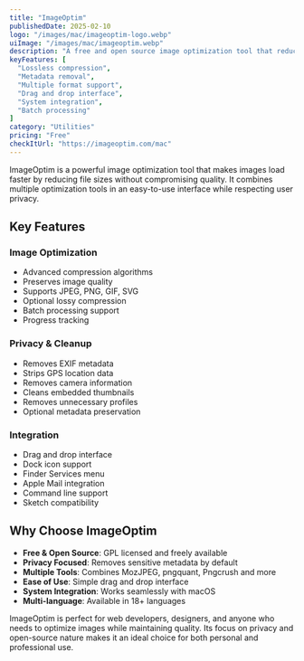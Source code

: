 ```yaml
---
title: "ImageOptim"
publishedDate: 2025-02-10
logo: "/images/mac/imageoptim-logo.webp"
uiImage: "/images/mac/imageoptim.webp"
description: "A free and open source image optimization tool that reduces image file sizes by removing unnecessary metadata while preserving quality."
keyFeatures: [
  "Lossless compression",
  "Metadata removal",
  "Multiple format support",
  "Drag and drop interface",
  "System integration",
  "Batch processing"
]
category: "Utilities"
pricing: "Free"
checkItUrl: "https://imageoptim.com/mac"
---
```


ImageOptim is a powerful image optimization tool that makes images load faster by reducing file sizes without compromising quality. It combines multiple optimization tools in an easy-to-use interface while respecting user privacy.

## Key Features

### Image Optimization
- Advanced compression algorithms
- Preserves image quality
- Supports JPEG, PNG, GIF, SVG
- Optional lossy compression
- Batch processing support
- Progress tracking

### Privacy & Cleanup
- Removes EXIF metadata
- Strips GPS location data
- Removes camera information
- Cleans embedded thumbnails
- Removes unnecessary profiles
- Optional metadata preservation

### Integration
- Drag and drop interface
- Dock icon support
- Finder Services menu
- Apple Mail integration
- Command line support
- Sketch compatibility

## Why Choose ImageOptim

- **Free & Open Source**: GPL licensed and freely available
- **Privacy Focused**: Removes sensitive metadata by default
- **Multiple Tools**: Combines MozJPEG, pngquant, Pngcrush and more
- **Ease of Use**: Simple drag and drop interface
- **System Integration**: Works seamlessly with macOS
- **Multi-language**: Available in 18+ languages

ImageOptim is perfect for web developers, designers, and anyone who needs to optimize images while maintaining quality. Its focus on privacy and open-source nature makes it an ideal choice for both personal and professional use.
